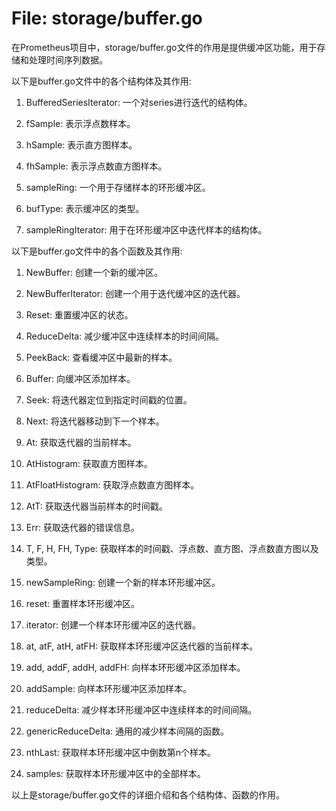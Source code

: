 # File: storage/buffer.go

在Prometheus项目中，storage/buffer.go文件的作用是提供缓冲区功能，用于存储和处理时间序列数据。

以下是buffer.go文件中的各个结构体及其作用:

1. BufferedSeriesIterator: 一个对series进行迭代的结构体。

2. fSample: 表示浮点数样本。

3. hSample: 表示直方图样本。

4. fhSample: 表示浮点数直方图样本。

5. sampleRing: 一个用于存储样本的环形缓冲区。

6. bufType: 表示缓冲区的类型。

7. sampleRingIterator: 用于在环形缓冲区中迭代样本的结构体。

以下是buffer.go文件中的各个函数及其作用:

1. NewBuffer: 创建一个新的缓冲区。

2. NewBufferIterator: 创建一个用于迭代缓冲区的迭代器。

3. Reset: 重置缓冲区的状态。

4. ReduceDelta: 减少缓冲区中连续样本的时间间隔。

5. PeekBack: 查看缓冲区中最新的样本。

6. Buffer: 向缓冲区添加样本。

7. Seek: 将迭代器定位到指定时间戳的位置。

8. Next: 将迭代器移动到下一个样本。

9. At: 获取迭代器的当前样本。

10. AtHistogram: 获取直方图样本。

11. AtFloatHistogram: 获取浮点数直方图样本。

12. AtT: 获取迭代器当前样本的时间戳。

13. Err: 获取迭代器的错误信息。

14. T, F, H, FH, Type: 获取样本的时间戳、浮点数、直方图、浮点数直方图以及类型。

15. newSampleRing: 创建一个新的样本环形缓冲区。

16. reset: 重置样本环形缓冲区。

17. iterator: 创建一个样本环形缓冲区的迭代器。

18. at, atF, atH, atFH: 获取样本环形缓冲区迭代器的当前样本。

19. add, addF, addH, addFH: 向样本环形缓冲区添加样本。

20. addSample: 向样本环形缓冲区添加样本。

21. reduceDelta: 减少样本环形缓冲区中连续样本的时间间隔。

22. genericReduceDelta: 通用的减少样本间隔的函数。

23. nthLast: 获取样本环形缓冲区中倒数第n个样本。

24. samples: 获取样本环形缓冲区中的全部样本。

以上是storage/buffer.go文件的详细介绍和各个结构体、函数的作用。

